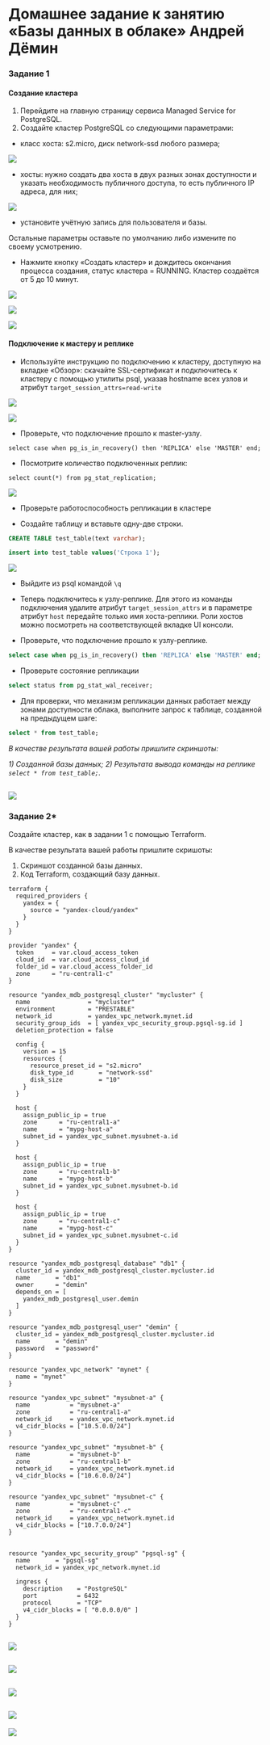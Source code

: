 # Домашнее задание к занятию «Базы данных в облаке» Андрей Дёмин

### Задание 1


#### Создание кластера
1. Перейдите на главную страницу сервиса Managed Service for PostgreSQL.
1. Создайте кластер PostgreSQL со следующими параметрами:
- класс хоста: s2.micro, диск network-ssd любого размера;

![](img/2.png)

- хосты: нужно создать два хоста в двух разных зонах доступности и указать необходимость публичного доступа, то есть публичного IP адреса, для них;

![](img/3.png)


- установите учётную запись для пользователя и базы.

Остальные параметры оставьте по умолчанию либо измените по своему усмотрению.

* Нажмите кнопку «Создать кластер» и дождитесь окончания процесса создания, статус кластера = RUNNING. Кластер создаётся от 5 до 10 минут.

![](img/1.png)

![](img/4.png)

![](img/5.png)

#### Подключение к мастеру и реплике 

* Используйте инструкцию по подключению к кластеру, доступную на вкладке «Обзор»: cкачайте SSL-сертификат и подключитесь к кластеру с помощью утилиты psql,
указав hostname всех узлов и атрибут
```target_session_attrs=read-write```

![](img/6.png)

![](img/7.png)

* Проверьте, что подключение прошло к master-узлу.
```
select case when pg_is_in_recovery() then 'REPLICA' else 'MASTER' end;
```
* Посмотрите количество подключенных реплик:
```
select count(*) from pg_stat_replication;
```
![](img/8.png)

* Проверьте работоспособность репликации в кластере

* Создайте таблицу и вставьте одну-две строки.

```sql
CREATE TABLE test_table(text varchar);
```
```sql
insert into test_table values('Строка 1');
```
![](img/9.png)

* Выйдите из psql командой ```\q```

* Теперь подключитесь к узлу-реплике. Для этого из команды подключения удалите атрибут ```target_session_attrs```  и в параметре атрибут ```host``` передайте
только имя хоста-реплики. Роли хостов можно посмотреть на соответствующей вкладке UI консоли.

* Проверьте, что подключение прошло к узлу-реплике.

```sql
select case when pg_is_in_recovery() then 'REPLICA' else 'MASTER' end;
```

* Проверьте состояние репликации

```sql
select status from pg_stat_wal_receiver;
```

* Для проверки, что механизм репликации данных работает между зонами доступности облака, выполните запрос к таблице, созданной на предыдущем шаге:

```sql
select * from test_table;
```

*В качестве результата вашей работы пришлите скриншоты:*

*1) Созданной базы данных;*
*2) Результата вывода команды на реплике ```select * from test_table;```.*

![](img/10.png)
---

### Задание 2*

Создайте кластер, как в задании 1 с помощью Terraform.

В качестве результата вашей работы пришлите скришоты:

1) Скриншот созданной базы данных.
2) Код Terraform, создающий базу данных.


```
terraform {
  required_providers {
    yandex = {
      source = "yandex-cloud/yandex"
    }
  }
}

provider "yandex" {
  token     = var.cloud_access_token
  cloud_id  = var.cloud_access_cloud_id
  folder_id = var.cloud_access_folder_id
  zone      = "ru-central1-c"
}

resource "yandex_mdb_postgresql_cluster" "mycluster" {
  name                = "mycluster"
  environment         = "PRESTABLE"
  network_id          = yandex_vpc_network.mynet.id
  security_group_ids  = [ yandex_vpc_security_group.pgsql-sg.id ]
  deletion_protection = false

  config {
    version = 15
    resources {
      resource_preset_id = "s2.micro"
      disk_type_id       = "network-ssd"
      disk_size          = "10"
    }
  }

  host {
    assign_public_ip = true
    zone      = "ru-central1-a"
    name      = "mypg-host-a"
    subnet_id = yandex_vpc_subnet.mysubnet-a.id
  }

  host {
    assign_public_ip = true
    zone      = "ru-central1-b"
    name      = "mypg-host-b"
    subnet_id = yandex_vpc_subnet.mysubnet-b.id
  }
  
  host {
    assign_public_ip = true
    zone      = "ru-central1-c"
    name      = "mypg-host-c"
    subnet_id = yandex_vpc_subnet.mysubnet-c.id
  }
}

resource "yandex_mdb_postgresql_database" "db1" {
  cluster_id = yandex_mdb_postgresql_cluster.mycluster.id
  name       = "db1"
  owner      = "demin"
  depends_on = [
    yandex_mdb_postgresql_user.demin
  ]
}

resource "yandex_mdb_postgresql_user" "demin" {
  cluster_id = yandex_mdb_postgresql_cluster.mycluster.id
  name       = "demin"
  password   = "password"
}    

resource "yandex_vpc_network" "mynet" {
  name = "mynet"
}

resource "yandex_vpc_subnet" "mysubnet-a" {
  name           = "mysubnet-a"
  zone           = "ru-central1-a"
  network_id     = yandex_vpc_network.mynet.id
  v4_cidr_blocks = ["10.5.0.0/24"]
}

resource "yandex_vpc_subnet" "mysubnet-b" {
  name           = "mysubnet-b"
  zone           = "ru-central1-b"
  network_id     = yandex_vpc_network.mynet.id
  v4_cidr_blocks = ["10.6.0.0/24"]
}

resource "yandex_vpc_subnet" "mysubnet-c" {
  name           = "mysubnet-c"
  zone           = "ru-central1-c"
  network_id     = yandex_vpc_network.mynet.id
  v4_cidr_blocks = ["10.7.0.0/24"]
}


resource "yandex_vpc_security_group" "pgsql-sg" {
  name       = "pgsql-sg"
  network_id = yandex_vpc_network.mynet.id

  ingress {
    description    = "PostgreSQL"
    port           = 6432
    protocol       = "TCP"
    v4_cidr_blocks = [ "0.0.0.0/0" ]
  }
}

```
![](img/11.png)
---
![](img/12.png)
---
![](img/13.png)
---
![](img/14.png)
---
![](img/15.png)





